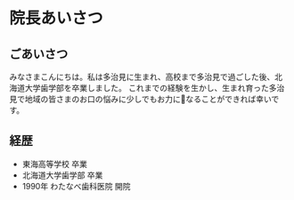 # 院長あいさつ
## ごあいさつ
みなさまこんにちは。私は多治見に生まれ、高校まで多治見で過ごした後、北海道大学歯学部を卒業しました。
これまでの経験を生かし、生まれ育った多治見で地域の皆さまのお口の悩みに少しでもお力になることができれば幸いです。

## 経歴
- <i class="fas fa-school"></i> 東海高等学校 卒業
- <i class="fas fa-graduation-cap"></i> 北海道大学歯学部 卒業
- 1990年 わたなべ歯科医院 開院
